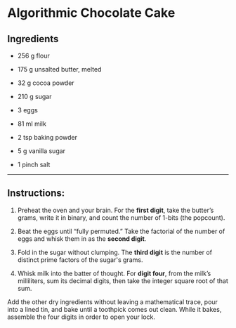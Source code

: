 # Algorithmic Chocolate Cake

## Ingredients

* 256 g flour

* 175 g unsalted butter, melted

* 32 g cocoa powder

* 210 g sugar

* 3 eggs

* 81 ml milk

* 2 tsp baking powder

* 5 g vanilla sugar

* 1 pinch salt

-------------------------------------

## Instructions:

1. Preheat the oven and your brain. For the **first digit**, take the butter’s grams, write it in binary, and count the number of 1-bits (the popcount).

2. Beat the eggs until “fully permuted.” Take the factorial of the number of eggs and whisk them in as the **second digit**.

3. Fold in the sugar without clumping. The **third digit** is the number of distinct prime factors of the sugar's grams.

4. Whisk milk into the batter of thought. For **digit four**, from the milk’s milliliters, sum its decimal digits, then take the integer square root of that sum.

Add the other dry ingredients without leaving a mathematical trace, pour into a lined tin, and bake until a toothpick comes out clean. While it bakes, assemble the four digits in order to open your lock.

